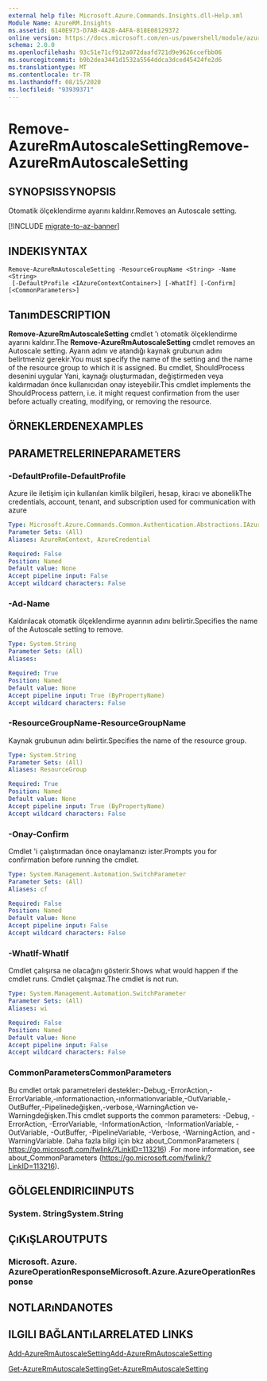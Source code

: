 ```yaml
---
external help file: Microsoft.Azure.Commands.Insights.dll-Help.xml
Module Name: AzureRM.Insights
ms.assetid: 6140E973-D7AB-4A28-A4FA-818E08129372
online version: https://docs.microsoft.com/en-us/powershell/module/azurerm.insights/remove-azurermautoscalesetting
schema: 2.0.0
ms.openlocfilehash: 93c51e71cf912a072daafd721d9e9626ccefbb06
ms.sourcegitcommit: b9b2dea3441d1532a5564ddca3dced45424fe2d6
ms.translationtype: MT
ms.contentlocale: tr-TR
ms.lasthandoff: 08/15/2020
ms.locfileid: "93939371"
---
```

# <span data-ttu-id="845b5-101">Remove-AzureRmAutoscaleSetting</span><span class="sxs-lookup"><span data-stu-id="845b5-101">Remove-AzureRmAutoscaleSetting</span></span>

## <span data-ttu-id="845b5-102">SYNOPSIS</span><span class="sxs-lookup"><span data-stu-id="845b5-102">SYNOPSIS</span></span>
<span data-ttu-id="845b5-103">Otomatik ölçeklendirme ayarını kaldırır.</span><span class="sxs-lookup"><span data-stu-id="845b5-103">Removes an Autoscale setting.</span></span>

[!INCLUDE [migrate-to-az-banner](../../includes/migrate-to-az-banner.md)]

## <span data-ttu-id="845b5-104">INDEKI</span><span class="sxs-lookup"><span data-stu-id="845b5-104">SYNTAX</span></span>

```
Remove-AzureRmAutoscaleSetting -ResourceGroupName <String> -Name <String>
 [-DefaultProfile <IAzureContextContainer>] [-WhatIf] [-Confirm] [<CommonParameters>]
```

## <span data-ttu-id="845b5-105">Tanım</span><span class="sxs-lookup"><span data-stu-id="845b5-105">DESCRIPTION</span></span>
<span data-ttu-id="845b5-106">**Remove-AzureRmAutoscaleSetting** cmdlet 'ı otomatik ölçeklendirme ayarını kaldırır.</span><span class="sxs-lookup"><span data-stu-id="845b5-106">The **Remove-AzureRmAutoscaleSetting** cmdlet removes an Autoscale setting.</span></span>
<span data-ttu-id="845b5-107">Ayarın adını ve atandığı kaynak grubunun adını belirtmeniz gerekir.</span><span class="sxs-lookup"><span data-stu-id="845b5-107">You must specify the name of the setting and the name of the resource group to which it is assigned.</span></span>
<span data-ttu-id="845b5-108">Bu cmdlet, ShouldProcess desenini uygular Yani, kaynağı oluşturmadan, değiştirmeden veya kaldırmadan önce kullanıcıdan onay isteyebilir.</span><span class="sxs-lookup"><span data-stu-id="845b5-108">This cmdlet implements the ShouldProcess pattern, i.e. it might request confirmation from the user before actually creating, modifying, or removing the resource.</span></span>

## <span data-ttu-id="845b5-109">ÖRNEKLERDEN</span><span class="sxs-lookup"><span data-stu-id="845b5-109">EXAMPLES</span></span>

## <span data-ttu-id="845b5-110">PARAMETRELERINE</span><span class="sxs-lookup"><span data-stu-id="845b5-110">PARAMETERS</span></span>

### <span data-ttu-id="845b5-111">-DefaultProfile</span><span class="sxs-lookup"><span data-stu-id="845b5-111">-DefaultProfile</span></span>
<span data-ttu-id="845b5-112">Azure ile iletişim için kullanılan kimlik bilgileri, hesap, kiracı ve abonelik</span><span class="sxs-lookup"><span data-stu-id="845b5-112">The credentials, account, tenant, and subscription used for communication with azure</span></span>

```yaml
Type: Microsoft.Azure.Commands.Common.Authentication.Abstractions.IAzureContextContainer
Parameter Sets: (All)
Aliases: AzureRmContext, AzureCredential

Required: False
Position: Named
Default value: None
Accept pipeline input: False
Accept wildcard characters: False
```

### <span data-ttu-id="845b5-113">-Ad</span><span class="sxs-lookup"><span data-stu-id="845b5-113">-Name</span></span>
<span data-ttu-id="845b5-114">Kaldırılacak otomatik ölçeklendirme ayarının adını belirtir.</span><span class="sxs-lookup"><span data-stu-id="845b5-114">Specifies the name of the Autoscale setting to remove.</span></span>

```yaml
Type: System.String
Parameter Sets: (All)
Aliases:

Required: True
Position: Named
Default value: None
Accept pipeline input: True (ByPropertyName)
Accept wildcard characters: False
```

### <span data-ttu-id="845b5-115">-ResourceGroupName</span><span class="sxs-lookup"><span data-stu-id="845b5-115">-ResourceGroupName</span></span>
<span data-ttu-id="845b5-116">Kaynak grubunun adını belirtir.</span><span class="sxs-lookup"><span data-stu-id="845b5-116">Specifies the name of the resource group.</span></span>

```yaml
Type: System.String
Parameter Sets: (All)
Aliases: ResourceGroup

Required: True
Position: Named
Default value: None
Accept pipeline input: True (ByPropertyName)
Accept wildcard characters: False
```

### <span data-ttu-id="845b5-117">-Onay</span><span class="sxs-lookup"><span data-stu-id="845b5-117">-Confirm</span></span>
<span data-ttu-id="845b5-118">Cmdlet 'i çalıştırmadan önce onaylamanızı ister.</span><span class="sxs-lookup"><span data-stu-id="845b5-118">Prompts you for confirmation before running the cmdlet.</span></span>

```yaml
Type: System.Management.Automation.SwitchParameter
Parameter Sets: (All)
Aliases: cf

Required: False
Position: Named
Default value: None
Accept pipeline input: False
Accept wildcard characters: False
```

### <span data-ttu-id="845b5-119">-WhatIf</span><span class="sxs-lookup"><span data-stu-id="845b5-119">-WhatIf</span></span>
<span data-ttu-id="845b5-120">Cmdlet çalışırsa ne olacağını gösterir.</span><span class="sxs-lookup"><span data-stu-id="845b5-120">Shows what would happen if the cmdlet runs.</span></span> <span data-ttu-id="845b5-121">Cmdlet çalışmaz.</span><span class="sxs-lookup"><span data-stu-id="845b5-121">The cmdlet is not run.</span></span>

```yaml
Type: System.Management.Automation.SwitchParameter
Parameter Sets: (All)
Aliases: wi

Required: False
Position: Named
Default value: None
Accept pipeline input: False
Accept wildcard characters: False
```

### <span data-ttu-id="845b5-122">CommonParameters</span><span class="sxs-lookup"><span data-stu-id="845b5-122">CommonParameters</span></span>
<span data-ttu-id="845b5-123">Bu cmdlet ortak parametreleri destekler:-Debug,-ErrorAction,-ErrorVariable,-ınformationaction,-ınformationvariable,-OutVariable,-OutBuffer,-Pipelinedeğişken,-verbose,-WarningAction ve-Warningdeğişken.</span><span class="sxs-lookup"><span data-stu-id="845b5-123">This cmdlet supports the common parameters: -Debug, -ErrorAction, -ErrorVariable, -InformationAction, -InformationVariable, -OutVariable, -OutBuffer, -PipelineVariable, -Verbose, -WarningAction, and -WarningVariable.</span></span> <span data-ttu-id="845b5-124">Daha fazla bilgi için bkz about_CommonParameters ( https://go.microsoft.com/fwlink/?LinkID=113216) .</span><span class="sxs-lookup"><span data-stu-id="845b5-124">For more information, see about_CommonParameters (https://go.microsoft.com/fwlink/?LinkID=113216).</span></span>

## <span data-ttu-id="845b5-125">GÖLGELENDIRICI</span><span class="sxs-lookup"><span data-stu-id="845b5-125">INPUTS</span></span>

### <span data-ttu-id="845b5-126">System. String</span><span class="sxs-lookup"><span data-stu-id="845b5-126">System.String</span></span>

## <span data-ttu-id="845b5-127">ÇıKıŞLAR</span><span class="sxs-lookup"><span data-stu-id="845b5-127">OUTPUTS</span></span>

### <span data-ttu-id="845b5-128">Microsoft. Azure. AzureOperationResponse</span><span class="sxs-lookup"><span data-stu-id="845b5-128">Microsoft.Azure.AzureOperationResponse</span></span>

## <span data-ttu-id="845b5-129">NOTLARıNDA</span><span class="sxs-lookup"><span data-stu-id="845b5-129">NOTES</span></span>

## <span data-ttu-id="845b5-130">ILGILI BAĞLANTıLAR</span><span class="sxs-lookup"><span data-stu-id="845b5-130">RELATED LINKS</span></span>

[<span data-ttu-id="845b5-131">Add-AzureRmAutoscaleSetting</span><span class="sxs-lookup"><span data-stu-id="845b5-131">Add-AzureRmAutoscaleSetting</span></span>](./Add-AzureRmAutoscaleSetting.md)

[<span data-ttu-id="845b5-132">Get-AzureRmAutoscaleSetting</span><span class="sxs-lookup"><span data-stu-id="845b5-132">Get-AzureRmAutoscaleSetting</span></span>](./Get-AzureRmAutoscaleSetting.md)



